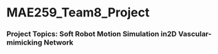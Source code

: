 # MAE259_Team8_Project
### Project Topics: Soft Robot Motion Simulation in2D Vascular-mimicking Network 







